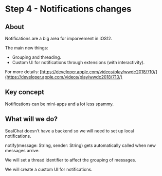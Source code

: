 # Step 4 - Notifications changes

## About

Notifications are a big area for imporvement in iOS12. 

The main new things:
- Grouping and threading. 
- Custom UI for notifications through extensions (with interactivity).

For more details:
[https://developer.apple.com/videos/play/wwdc2018/710/](https://developer.apple.com/videos/play/wwdc2018/710/) 

## Key concept 

Notifications can be mini-apps and a lot less spammy. 


## What will we do? 

SealChat doesn't have a backend so we will need to set up local notifications.

notify(message: String, sender: String) gets automatically called when new messages arrive.

We will set a thread identifier to affect the grouping of messages. 

We will create a custom UI for notifications.